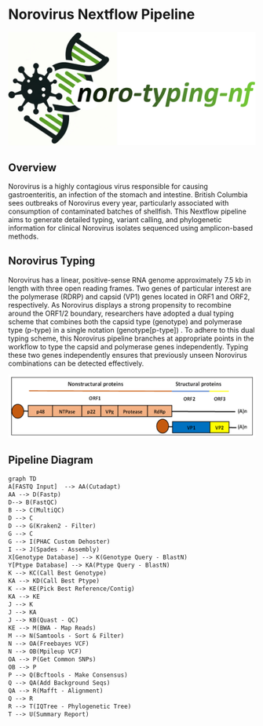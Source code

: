 # Norovirus Nextflow Pipeline

![Logo](./images/logo.png)

## Overview 

Norovirus is a highly contagious virus responsible for causing gastroenteritis, an infection of the stomach and intestine. 
British Columbia sees outbreaks of Norovirus every year, particularly associated with consumption of contaminated batches of shellfish. 
This Nextflow pipeline aims to generate detailed typing, variant calling, and phylogenetic information for clinical Norovirus isolates sequenced using amplicon-based methods. 

## Norovirus Typing

Norovirus has a linear, positive-sense RNA genome approximately 7.5 kb in length with three open reading frames. 
Two genes of particular interest are the polymerase (RDRP) and capsid (VP1) genes located in ORF1 and ORF2, respectively. 
As Norovirus displays a strong propensity to recombine around the ORF1/2 boundary, researchers have adopted a dual typing scheme that combines both the capsid type (genotype) and polymerase type (p-type) in a single notation (genotype[p-type]) . 
To adhere to this dual typing scheme, this Norovirus pipeline branches at appropriate points in the workflow to type the capsid and polymerase genes independently. 
Typing these two genes independently ensures that previously unseen Norovirus combinations can be detected effectively.  

![Norovirus Genome](./images/noro_genome.png)

## Pipeline Diagram

```mermaid
graph TD
A[FASTQ Input]  --> AA(Cutadapt)
AA --> D(Fastp)
D--> B(FastQC)
B --> C(MultiQC) 
D --> C
D --> G(Kraken2 - Filter)
G --> C
G --> I(PHAC Custom Dehoster)
I --> J(Spades - Assembly)
X[Genotype Database] --> K(Genotype Query - BlastN)
Y[Ptype Database] --> KA(Ptype Query - BlastN)
K --> KC(Call Best Genotype)
KA --> KD(Call Best Ptype)
K --> KE(Pick Best Reference/Contig)
KA --> KE
J --> K
J --> KA
J --> KB(Quast - QC)
KE --> M(BWA - Map Reads)
M --> N(Samtools - Sort & Filter)
N --> OA(Freebayes VCF)
N --> OB(Mpileup VCF)
OA --> P(Get Common SNPs)
OB --> P
P --> Q(Bcftools - Make Consensus)
Q --> QA(Add Background Seqs)
QA --> R(Mafft - Alignment)
Q --> R
R --> T(IQTree - Phylogenetic Tree)
T --> U(Summary Report)


```

